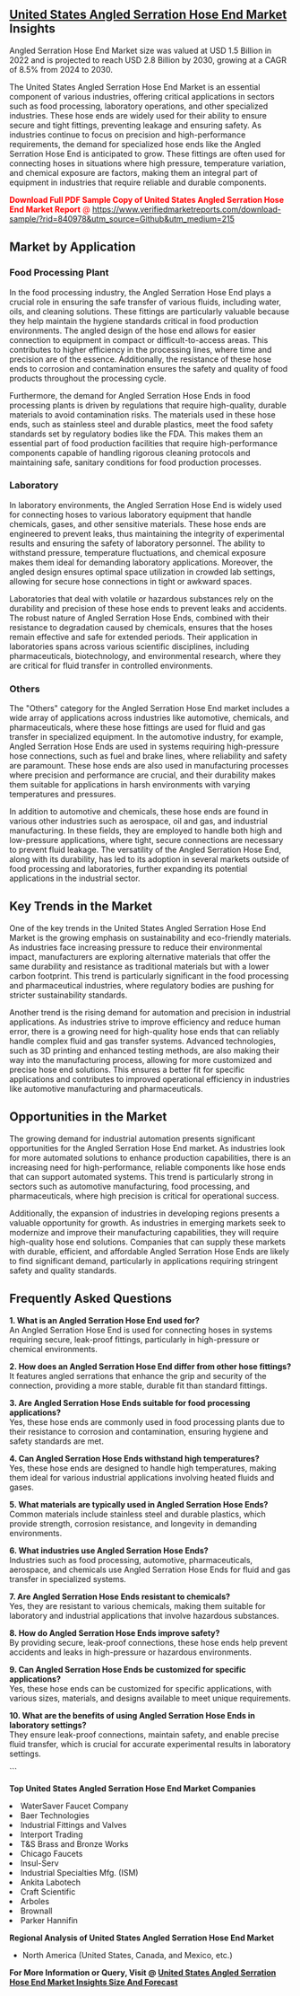 <h2><a href="https://www.verifiedmarketreports.com/download-sample/?rid=840978&amp;utm_source=Github&amp;utm_medium=215" target="_blank">United States Angled Serration Hose End Market</a> Insights</h2><p>Angled Serration Hose End Market size was valued at USD 1.5 Billion in 2022 and is projected to reach USD 2.8 Billion by 2030, growing at a CAGR of 8.5% from 2024 to 2030.</p><p><p>The United States Angled Serration Hose End Market is an essential component of various industries, offering critical applications in sectors such as food processing, laboratory operations, and other specialized industries. These hose ends are widely used for their ability to ensure secure and tight fittings, preventing leakage and ensuring safety. As industries continue to focus on precision and high-performance requirements, the demand for specialized hose ends like the Angled Serration Hose End is anticipated to grow. These fittings are often used for connecting hoses in situations where high pressure, temperature variation, and chemical exposure are factors, making them an integral part of equipment in industries that require reliable and durable components. <p><span class=""><span style="color: #ff0000;"><strong>Download Full PDF Sample Copy of United States Angled Serration Hose End Market Report</strong> @ </span><a href="https://www.verifiedmarketreports.com/download-sample/?rid=840978&amp;utm_source=Github&amp;utm_medium=215" target="_blank">https://www.verifiedmarketreports.com/download-sample/?rid=840978&amp;utm_source=Github&amp;utm_medium=215</a></span></p></p><h2>Market by Application</h2><h3>Food Processing Plant</h3><p>In the food processing industry, the Angled Serration Hose End plays a crucial role in ensuring the safe transfer of various fluids, including water, oils, and cleaning solutions. These fittings are particularly valuable because they help maintain the hygiene standards critical in food production environments. The angled design of the hose end allows for easier connection to equipment in compact or difficult-to-access areas. This contributes to higher efficiency in the processing lines, where time and precision are of the essence. Additionally, the resistance of these hose ends to corrosion and contamination ensures the safety and quality of food products throughout the processing cycle.</p><p>Furthermore, the demand for Angled Serration Hose Ends in food processing plants is driven by regulations that require high-quality, durable materials to avoid contamination risks. The materials used in these hose ends, such as stainless steel and durable plastics, meet the food safety standards set by regulatory bodies like the FDA. This makes them an essential part of food production facilities that require high-performance components capable of handling rigorous cleaning protocols and maintaining safe, sanitary conditions for food production processes.</p><h3>Laboratory</h3><p>In laboratory environments, the Angled Serration Hose End is widely used for connecting hoses to various laboratory equipment that handle chemicals, gases, and other sensitive materials. These hose ends are engineered to prevent leaks, thus maintaining the integrity of experimental results and ensuring the safety of laboratory personnel. The ability to withstand pressure, temperature fluctuations, and chemical exposure makes them ideal for demanding laboratory applications. Moreover, the angled design ensures optimal space utilization in crowded lab settings, allowing for secure hose connections in tight or awkward spaces.</p><p>Laboratories that deal with volatile or hazardous substances rely on the durability and precision of these hose ends to prevent leaks and accidents. The robust nature of Angled Serration Hose Ends, combined with their resistance to degradation caused by chemicals, ensures that the hoses remain effective and safe for extended periods. Their application in laboratories spans across various scientific disciplines, including pharmaceuticals, biotechnology, and environmental research, where they are critical for fluid transfer in controlled environments.</p><h3>Others</h3><p>The "Others" category for the Angled Serration Hose End market includes a wide array of applications across industries like automotive, chemicals, and pharmaceuticals, where these hose fittings are used for fluid and gas transfer in specialized equipment. In the automotive industry, for example, Angled Serration Hose Ends are used in systems requiring high-pressure hose connections, such as fuel and brake lines, where reliability and safety are paramount. These hose ends are also used in manufacturing processes where precision and performance are crucial, and their durability makes them suitable for applications in harsh environments with varying temperatures and pressures.</p><p>In addition to automotive and chemicals, these hose ends are found in various other industries such as aerospace, oil and gas, and industrial manufacturing. In these fields, they are employed to handle both high and low-pressure applications, where tight, secure connections are necessary to prevent fluid leakage. The versatility of the Angled Serration Hose End, along with its durability, has led to its adoption in several markets outside of food processing and laboratories, further expanding its potential applications in the industrial sector.</p><h2>Key Trends in the Market</h2><p>One of the key trends in the United States Angled Serration Hose End Market is the growing emphasis on sustainability and eco-friendly materials. As industries face increasing pressure to reduce their environmental impact, manufacturers are exploring alternative materials that offer the same durability and resistance as traditional materials but with a lower carbon footprint. This trend is particularly significant in the food processing and pharmaceutical industries, where regulatory bodies are pushing for stricter sustainability standards.</p><p>Another trend is the rising demand for automation and precision in industrial applications. As industries strive to improve efficiency and reduce human error, there is a growing need for high-quality hose ends that can reliably handle complex fluid and gas transfer systems. Advanced technologies, such as 3D printing and enhanced testing methods, are also making their way into the manufacturing process, allowing for more customized and precise hose end solutions. This ensures a better fit for specific applications and contributes to improved operational efficiency in industries like automotive manufacturing and pharmaceuticals.</p><h2>Opportunities in the Market</h2><p>The growing demand for industrial automation presents significant opportunities for the Angled Serration Hose End market. As industries look for more automated solutions to enhance production capabilities, there is an increasing need for high-performance, reliable components like hose ends that can support automated systems. This trend is particularly strong in sectors such as automotive manufacturing, food processing, and pharmaceuticals, where high precision is critical for operational success.</p><p>Additionally, the expansion of industries in developing regions presents a valuable opportunity for growth. As industries in emerging markets seek to modernize and improve their manufacturing capabilities, they will require high-quality hose end solutions. Companies that can supply these markets with durable, efficient, and affordable Angled Serration Hose Ends are likely to find significant demand, particularly in applications requiring stringent safety and quality standards.</p><h2>Frequently Asked Questions</h2><p><b>1. What is an Angled Serration Hose End used for?</b><br>An Angled Serration Hose End is used for connecting hoses in systems requiring secure, leak-proof fittings, particularly in high-pressure or chemical environments.</p><p><b>2. How does an Angled Serration Hose End differ from other hose fittings?</b><br>It features angled serrations that enhance the grip and security of the connection, providing a more stable, durable fit than standard fittings.</p><p><b>3. Are Angled Serration Hose Ends suitable for food processing applications?</b><br>Yes, these hose ends are commonly used in food processing plants due to their resistance to corrosion and contamination, ensuring hygiene and safety standards are met.</p><p><b>4. Can Angled Serration Hose Ends withstand high temperatures?</b><br>Yes, these hose ends are designed to handle high temperatures, making them ideal for various industrial applications involving heated fluids and gases.</p><p><b>5. What materials are typically used in Angled Serration Hose Ends?</b><br>Common materials include stainless steel and durable plastics, which provide strength, corrosion resistance, and longevity in demanding environments.</p><p><b>6. What industries use Angled Serration Hose Ends?</b><br>Industries such as food processing, automotive, pharmaceuticals, aerospace, and chemicals use Angled Serration Hose Ends for fluid and gas transfer in specialized systems.</p><p><b>7. Are Angled Serration Hose Ends resistant to chemicals?</b><br>Yes, they are resistant to various chemicals, making them suitable for laboratory and industrial applications that involve hazardous substances.</p><p><b>8. How do Angled Serration Hose Ends improve safety?</b><br>By providing secure, leak-proof connections, these hose ends help prevent accidents and leaks in high-pressure or hazardous environments.</p><p><b>9. Can Angled Serration Hose Ends be customized for specific applications?</b><br>Yes, these hose ends can be customized for specific applications, with various sizes, materials, and designs available to meet unique requirements.</p><p><b>10. What are the benefits of using Angled Serration Hose Ends in laboratory settings?</b><br>They ensure leak-proof connections, maintain safety, and enable precise fluid transfer, which is crucial for accurate experimental results in laboratory settings.</p>```</p><p><strong>Top United States Angled Serration Hose End Market Companies</strong></p><div data-test-id=""><p><li>WaterSaver Faucet Company</li><li> Baer Technologies</li><li> Industrial Fittings and Valves</li><li> Interport Trading</li><li> T&S Brass and Bronze Works</li><li> Chicago Faucets</li><li> Insul-Serv</li><li> Industrial Specialties Mfg. (ISM)</li><li> Ankita Labotech</li><li> Craft Scientific</li><li> Arboles</li><li> Brownall</li><li> Parker Hannifin</li></p><div><strong>Regional Analysis of&nbsp;United States Angled Serration Hose End Market</strong></div><ul><li dir="ltr"><p dir="ltr">North America&nbsp;(United States, Canada, and Mexico, etc.)</p></li></ul><p><strong>For More Information or Query, Visit @&nbsp;</strong><strong><a href="https://www.verifiedmarketreports.com/product/angled-serration-hose-end-market/?utm_source=Github&amp;utm_medium=215" target="_blank">United States Angled Serration Hose End Market Insights Size And Forecast</a></strong></p></div>

